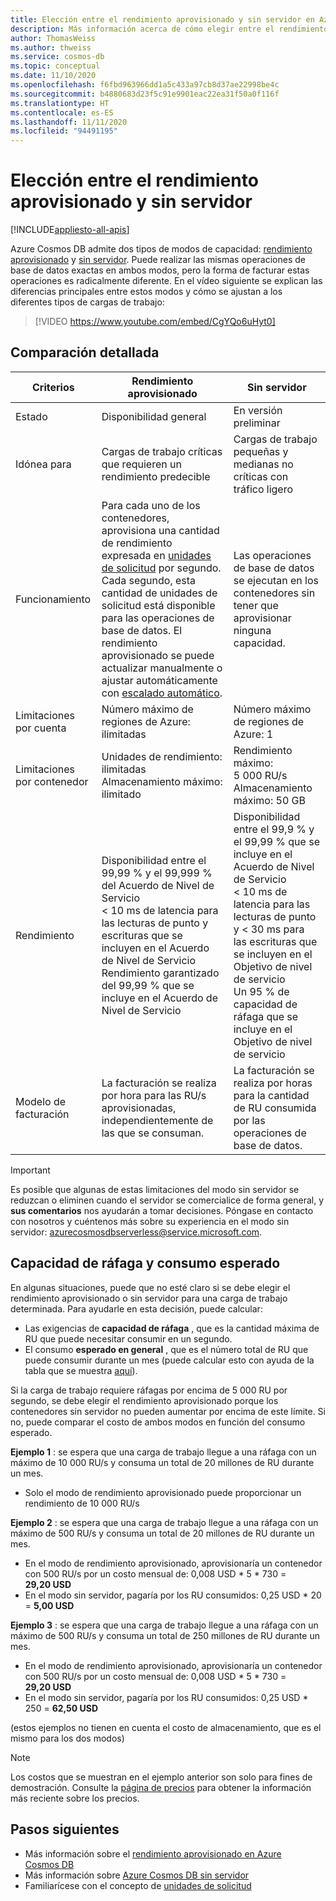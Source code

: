 ```yaml
---
title: Elección entre el rendimiento aprovisionado y sin servidor en Azure Cosmos DB
description: Más información acerca de cómo elegir entre el rendimiento aprovisionado y sin servidor para la carga de trabajo.
author: ThomasWeiss
ms.author: thweiss
ms.service: cosmos-db
ms.topic: conceptual
ms.date: 11/10/2020
ms.openlocfilehash: f6fbd963966dd1a5c433a97cb8d37ae22998be4c
ms.sourcegitcommit: b4880683d23f5c91e9901eac22ea31f50a0f116f
ms.translationtype: HT
ms.contentlocale: es-ES
ms.lasthandoff: 11/11/2020
ms.locfileid: "94491195"
---
```

# <a name="how-to-choose-between-provisioned-throughput-and-serverless"></a>Elección entre el rendimiento aprovisionado y sin servidor
[!INCLUDE[appliesto-all-apis](includes/appliesto-all-apis.md)]

Azure Cosmos DB admite dos tipos de modos de capacidad: [rendimiento aprovisionado](set-throughput.md) y [sin servidor](serverless.md). Puede realizar las mismas operaciones de base de datos exactas en ambos modos, pero la forma de facturar estas operaciones es radicalmente diferente. En el vídeo siguiente se explican las diferencias principales entre estos modos y cómo se ajustan a los diferentes tipos de cargas de trabajo:

> [!VIDEO https://www.youtube.com/embed/CgYQo6uHyt0]

## <a name="detailed-comparison"></a>Comparación detallada

| Criterios | Rendimiento aprovisionado | Sin servidor |
| --- | --- | --- |
| Estado | Disponibilidad general | En versión preliminar |
| Idónea para | Cargas de trabajo críticas que requieren un rendimiento predecible | Cargas de trabajo pequeñas y medianas no críticas con tráfico ligero |
| Funcionamiento | Para cada uno de los contenedores, aprovisiona una cantidad de rendimiento expresada en [unidades de solicitud](request-units.md) por segundo. Cada segundo, esta cantidad de unidades de solicitud está disponible para las operaciones de base de datos. El rendimiento aprovisionado se puede actualizar manualmente o ajustar automáticamente con [escalado automático](provision-throughput-autoscale.md). | Las operaciones de base de datos se ejecutan en los contenedores sin tener que aprovisionar ninguna capacidad. |
| Limitaciones por cuenta | Número máximo de regiones de Azure: ilimitadas | Número máximo de regiones de Azure: 1 |
| Limitaciones por contenedor | Unidades de rendimiento: ilimitadas<br>Almacenamiento máximo: ilimitado | Rendimiento máximo: 5 000 RU/s<br>Almacenamiento máximo: 50 GB |
| Rendimiento | Disponibilidad entre el 99,99 % y el 99,999 % del Acuerdo de Nivel de Servicio<br>< 10 ms de latencia para las lecturas de punto y escrituras que se incluyen en el Acuerdo de Nivel de Servicio<br>Rendimiento garantizado del 99,99 % que se incluye en el Acuerdo de Nivel de Servicio | Disponibilidad entre el 99,9 % y el 99,99 % que se incluye en el Acuerdo de Nivel de Servicio<br>< 10 ms de latencia para las lecturas de punto y < 30 ms para las escrituras que se incluyen en el Objetivo de nivel de servicio<br>Un 95 % de capacidad de ráfaga que se incluye en el Objetivo de nivel de servicio |
| Modelo de facturación | La facturación se realiza por hora para las RU/s aprovisionadas, independientemente de las que se consuman. | La facturación se realiza por horas para la cantidad de RU consumida por las operaciones de base de datos. |

> [!IMPORTANT]
> Es posible que algunas de estas limitaciones del modo sin servidor se reduzcan o eliminen cuando el servidor se comercialice de forma general, y **sus comentarios** nos ayudarán a tomar decisiones. Póngase en contacto con nosotros y cuéntenos más sobre su experiencia en el modo sin servidor: [azurecosmosdbserverless@service.microsoft.com](mailto:azurecosmosdbserverless@service.microsoft.com).

## <a name="burstability-and-expected-consumption"></a>Capacidad de ráfaga y consumo esperado

En algunas situaciones, puede que no esté claro si se debe elegir el rendimiento aprovisionado o sin servidor para una carga de trabajo determinada. Para ayudarle en esta decisión, puede calcular:

- Las exigencias de **capacidad de ráfaga** , que es la cantidad máxima de RU que puede necesitar consumir en un segundo.
- El consumo **esperado en general** , que es el número total de RU que puede consumir durante un mes (puede calcular esto con ayuda de la tabla que se muestra [aquí](plan-manage-costs.md#estimating-serverless-costs)).

Si la carga de trabajo requiere ráfagas por encima de 5 000 RU por segundo, se debe elegir el rendimiento aprovisionado porque los contenedores sin servidor no pueden aumentar por encima de este límite. Si no, puede comparar el costo de ambos modos en función del consumo esperado.

**Ejemplo 1** : se espera que una carga de trabajo llegue a una ráfaga con un máximo de 10 000 RU/s y consuma un total de 20 millones de RU durante un mes.

- Solo el modo de rendimiento aprovisionado puede proporcionar un rendimiento de 10 000 RU/s

**Ejemplo 2** : se espera que una carga de trabajo llegue a una ráfaga con un máximo de 500 RU/s y consuma un total de 20 millones de RU durante un mes.

- En el modo de rendimiento aprovisionado, aprovisionaría un contenedor con 500 RU/s por un costo mensual de: 0,008 USD * 5 * 730 = **29,20 USD**
- En el modo sin servidor, pagaría por los RU consumidos: 0,25 USD * 20 = **5,00 USD**

**Ejemplo 3** : se espera que una carga de trabajo llegue a una ráfaga con un máximo de 500 RU/s y consuma un total de 250 millones de RU durante un mes.

- En el modo de rendimiento aprovisionado, aprovisionaría un contenedor con 500 RU/s por un costo mensual de: 0,008 USD * 5 * 730 = **29,20 USD**
- En el modo sin servidor, pagaría por los RU consumidos: 0,25 USD * 250 = **62,50 USD**

(estos ejemplos no tienen en cuenta el costo de almacenamiento, que es el mismo para los dos modos)

> [!NOTE]
> Los costos que se muestran en el ejemplo anterior son solo para fines de demostración. Consulte la [página de precios](https://azure.microsoft.com/pricing/details/cosmos-db/) para obtener la información más reciente sobre los precios.

## <a name="next-steps"></a>Pasos siguientes

- Más información sobre el [rendimiento aprovisionado en Azure Cosmos DB](set-throughput.md)
- Más información sobre [Azure Cosmos DB sin servidor](serverless.md)
- Familiarícese con el concepto de [unidades de solicitud](request-units.md)
